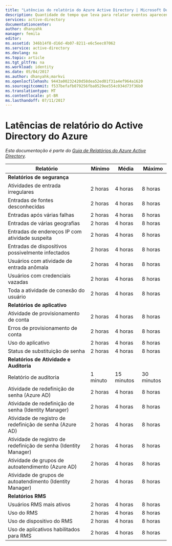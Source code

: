 ```yaml
---
title: "Latências do relatório do Azure Active Directory | Microsoft Docs"
description: Quantidade de tempo que leva para relatar eventos aparecendo no seu Active Directory do Azure
services: active-directory
documentationcenter: 
author: dhanyahk
manager: femila
editor: 
ms.assetid: 346b14f8-d16d-4b07-8211-e6c5eec07062
ms.service: active-directory
ms.devlang: na
ms.topic: article
ms.tgt_pltfrm: na
ms.workload: identity
ms.date: 05/04/2017
ms.author: dhanyahk;markvi
ms.openlocfilehash: 9443a00232420d58dea52ed01f31a4ef964a1620
ms.sourcegitcommit: f537befafb079256fba0529ee554c034d73f36b0
ms.translationtype: MT
ms.contentlocale: pt-BR
ms.lasthandoff: 07/11/2017
---
```

# <a name="azure-active-directory-report-latencies"></a>Latências de relatório do Active Directory do Azure
*Esta documentação é parte do [Guia de Relatórios do Azure Active Directory](active-directory-reporting-guide.md).*

| Relatório | Mínimo | Média | Máximo |
| --- | --- | --- | --- |
| **Relatórios de segurança** | | | |
| Atividades de entrada irregulares |2 horas |4 horas |8 horas |
| Entradas de fontes desconhecidas |2 horas |4 horas |8 horas |
| Entradas após várias falhas |2 horas |4 horas |8 horas |
| Entradas de várias geografias |2 horas |4 horas |8 horas |
| Entradas de endereços IP com atividade suspeita |2 horas |4 horas |8 horas |
| Entradas de dispositivos possivelmente infectados |2 horas |4 horas |8 horas |
| Usuários com atividade de entrada anômala |2 horas |4 horas |8 horas |
| Usuários com credenciais vazadas |2 horas |4 horas |8 horas |
| Toda a atividade de conexão do usuário |2 horas |4 horas |8 horas |
| **Relatórios de aplicativo** | | | |
| Atividade de provisionamento de conta |2 horas |4 horas |8 horas |
| Erros de provisionamento de conta |2 horas |4 horas |8 horas |
| Uso do aplicativo |2 horas |4 horas |8 horas |
| Status de substituição de senha |2 horas |4 horas |8 horas |
| **Relatórios de Atividade e Auditoria** | | | |
| Relatório de auditoria |1 minuto |15 minutos |30 minutos |
| Atividade de redefinição de senha (Azure AD) |2 horas |4 horas |8 horas |
| Atividade de redefinição de senha (Identity Manager) |2 horas |4 horas |8 horas |
| Atividade de registro de redefinição de senha (Azure AD) |2 horas |4 horas |8 horas |
| Atividade de registro de redefinição de senha (Identity Manager) |2 horas |4 horas |8 horas |
| Atividade de grupos de autoatendimento (Azure AD) |2 horas |4 horas |8 horas |
| Atividade de grupos de autoatendimento (Identity Manager) |2 horas |4 horas |8 horas |
| **Relatórios RMS** | | | |
| Usuários RMS mais ativos |2 horas |4 horas |8 horas |
| Uso do RMS |2 horas |4 horas |8 horas |
| Uso de dispositivo do RMS |2 horas |4 horas |8 horas |
| Uso de aplicativos habilitados para RMS |2 horas |4 horas |8 horas |

